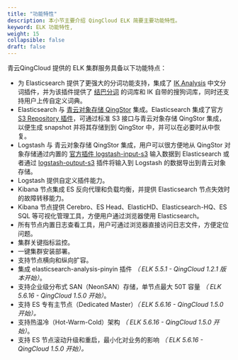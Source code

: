 ```yaml
---
title: "功能特性"
description: 本小节主要介绍 QingCloud ELK 简要主要功能特性。 
keyword: ELK 功能特性, 
weight: 15
collapsible: false
draft: false
---
```


青云QingCloud 提供的 ELK 集群服务具备以下功能特点：

* 为 Elasticsearch 提供了更强大的分词功能支持，集成了 [IK Analysis](https://github.com/medcl/elasticsearch-analysis-ik) 中文分词插件，并为该插件提供了 [结巴分词](https://github.com/fxsjy/jieba/blob/master/jieba/dict.txt) 的词库和 IK 自带的搜狗词库，同时还支持用户上传自定义词典。
* Elasticsearch 与 [青云对象存储 QingStor](https://www.qingcloud.com/products/qingstor/) 集成。Elasticsearch 集成了官方 [S3 Repository 插件](https://www.elastic.co/guide/en/elasticsearch/plugins/6.7/repository-s3.html)，可通过标准 S3 接口与青云对象存储 QingStor 集成，以便生成 snapshot 并将其存储到到 QingStor 中，并可以在必要时从中恢复。
* Logstash 与 青云对象存储 QingStor 集成，用户可以很方便地从 QingStor 对象存储通过内置的 [官方插件 logstash-input-s3](https://www.elastic.co/guide/en/logstash/6.7/plugins-inputs-s3.html) 输入数据到 Elasticsearch 或者通过 [logstash-output-s3](https://www.elastic.co/guide/en/logstash/6.7/plugins-outputs-s3.html) 插件将输入到 Logstash 的数据导出到青云对象存储。
* Logstash 提供自定义插件能力。
* Kibana 节点集成 ES 反向代理和负载均衡，并提供 Elasticsearch 节点失效时的故障转移能力。
* Kibana 节点提供 Cerebro、ES Head、ElasticHD、Elasticsearch-HQ、ES SQL 等可视化管理工具，方便用户通过浏览器使用 Elasticsearch。
* 所有节点内置日志查看工具，用户可通过浏览器直接访问日志文件，方便定位问题。
* 集群关键指标监控。
* 一键集群安装部署。
* 支持节点横向和纵向扩容。
* 集成 elasticsearch-analysis-pinyin 插件 *（ ELK 5.5.1 - QingCloud 1.2.1 版本开始）*。
* 支持企业级分布式 SAN（NeonSAN）存储，单节点最大 50T 容量 *（ ELK 5.6.16 - QingCloud 1.5.0 开始）*。
* 支持 ES 专有主节点（Dedicated Master）*（ ELK 5.6.16 - QingCloud 1.5.0 开始）。*
* 支持热温冷（Hot-Warm-Cold）架构 *（ ELK 5.6.16 - QingCloud 1.5.0 开始）*。
* 支持 ES 节点滚动升级和重启，最小化对业务的影响 *（ ELK 5.6.16 - QingCloud 1.5.0 开始）。*

